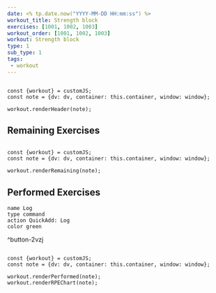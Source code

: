 ```yaml
---
date: <% tp.date.now("YYYY-MM-DD HH:mm:ss") %>
workout_title: Strength block
exercises: [1001, 1002, 1003]
workout_order: [1001, 1002, 1003]
workout: Strength block
type: 1
sub_type: 1
tags:
 - workout
---
```


```dataviewjs

const {workout} = customJS;
const note = {dv: dv, container: this.container, window: window};

workout.renderHeader(note);

```

## Remaining Exercises
```dataviewjs

const {workout} = customJS;
const note = {dv: dv, container: this.container, window: window};

workout.renderRemaining(note);

```

## Performed Exercises
```button
name Log
type command
action QuickAdd: Log
color green
```
^button-2vzj
```dataviewjs

const {workout} = customJS;
const note = {dv: dv, container: this.container, window: window};

workout.renderPerformed(note);
workout.renderRPEChart(note);

```
